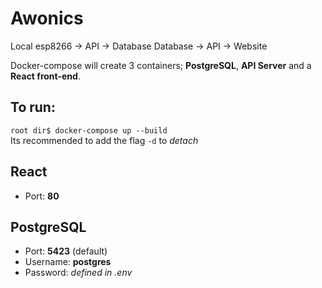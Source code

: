 # Awonics

Local esp8266 -> API -> Database 
Database -> API -> Website

Docker-compose will create 3 containers; **PostgreSQL**, **API Server** and a **React front-end**.

## To run:
```root dir$ docker-compose up --build```  
Its recommended to add the flag ```-d``` to *detach* 

## React
+ Port: **80**

## PostgreSQL
+ Port: **5423** (default)  
+ Username: **postgres**  
+ Password: *defined in .env*
